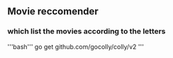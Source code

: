 ## Movie reccomender 

### which list the movies according to the letters

'''bash'''
 go get github.com/gocolly/colly/v2
 '''
